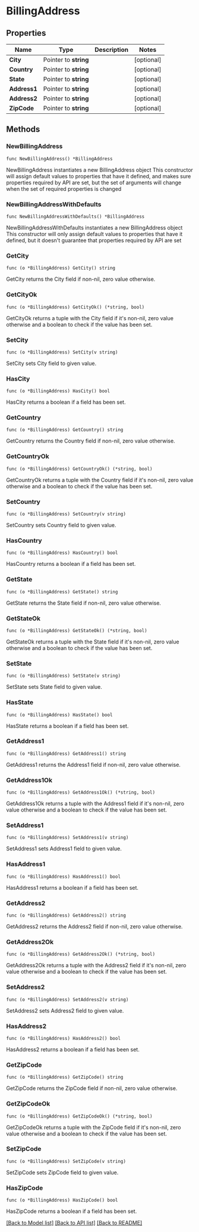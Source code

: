 # BillingAddress

## Properties

Name | Type | Description | Notes
------------ | ------------- | ------------- | -------------
**City** | Pointer to **string** |  | [optional] 
**Country** | Pointer to **string** |  | [optional] 
**State** | Pointer to **string** |  | [optional] 
**Address1** | Pointer to **string** |  | [optional] 
**Address2** | Pointer to **string** |  | [optional] 
**ZipCode** | Pointer to **string** |  | [optional] 

## Methods

### NewBillingAddress

`func NewBillingAddress() *BillingAddress`

NewBillingAddress instantiates a new BillingAddress object
This constructor will assign default values to properties that have it defined,
and makes sure properties required by API are set, but the set of arguments
will change when the set of required properties is changed

### NewBillingAddressWithDefaults

`func NewBillingAddressWithDefaults() *BillingAddress`

NewBillingAddressWithDefaults instantiates a new BillingAddress object
This constructor will only assign default values to properties that have it defined,
but it doesn't guarantee that properties required by API are set

### GetCity

`func (o *BillingAddress) GetCity() string`

GetCity returns the City field if non-nil, zero value otherwise.

### GetCityOk

`func (o *BillingAddress) GetCityOk() (*string, bool)`

GetCityOk returns a tuple with the City field if it's non-nil, zero value otherwise
and a boolean to check if the value has been set.

### SetCity

`func (o *BillingAddress) SetCity(v string)`

SetCity sets City field to given value.

### HasCity

`func (o *BillingAddress) HasCity() bool`

HasCity returns a boolean if a field has been set.

### GetCountry

`func (o *BillingAddress) GetCountry() string`

GetCountry returns the Country field if non-nil, zero value otherwise.

### GetCountryOk

`func (o *BillingAddress) GetCountryOk() (*string, bool)`

GetCountryOk returns a tuple with the Country field if it's non-nil, zero value otherwise
and a boolean to check if the value has been set.

### SetCountry

`func (o *BillingAddress) SetCountry(v string)`

SetCountry sets Country field to given value.

### HasCountry

`func (o *BillingAddress) HasCountry() bool`

HasCountry returns a boolean if a field has been set.

### GetState

`func (o *BillingAddress) GetState() string`

GetState returns the State field if non-nil, zero value otherwise.

### GetStateOk

`func (o *BillingAddress) GetStateOk() (*string, bool)`

GetStateOk returns a tuple with the State field if it's non-nil, zero value otherwise
and a boolean to check if the value has been set.

### SetState

`func (o *BillingAddress) SetState(v string)`

SetState sets State field to given value.

### HasState

`func (o *BillingAddress) HasState() bool`

HasState returns a boolean if a field has been set.

### GetAddress1

`func (o *BillingAddress) GetAddress1() string`

GetAddress1 returns the Address1 field if non-nil, zero value otherwise.

### GetAddress1Ok

`func (o *BillingAddress) GetAddress1Ok() (*string, bool)`

GetAddress1Ok returns a tuple with the Address1 field if it's non-nil, zero value otherwise
and a boolean to check if the value has been set.

### SetAddress1

`func (o *BillingAddress) SetAddress1(v string)`

SetAddress1 sets Address1 field to given value.

### HasAddress1

`func (o *BillingAddress) HasAddress1() bool`

HasAddress1 returns a boolean if a field has been set.

### GetAddress2

`func (o *BillingAddress) GetAddress2() string`

GetAddress2 returns the Address2 field if non-nil, zero value otherwise.

### GetAddress2Ok

`func (o *BillingAddress) GetAddress2Ok() (*string, bool)`

GetAddress2Ok returns a tuple with the Address2 field if it's non-nil, zero value otherwise
and a boolean to check if the value has been set.

### SetAddress2

`func (o *BillingAddress) SetAddress2(v string)`

SetAddress2 sets Address2 field to given value.

### HasAddress2

`func (o *BillingAddress) HasAddress2() bool`

HasAddress2 returns a boolean if a field has been set.

### GetZipCode

`func (o *BillingAddress) GetZipCode() string`

GetZipCode returns the ZipCode field if non-nil, zero value otherwise.

### GetZipCodeOk

`func (o *BillingAddress) GetZipCodeOk() (*string, bool)`

GetZipCodeOk returns a tuple with the ZipCode field if it's non-nil, zero value otherwise
and a boolean to check if the value has been set.

### SetZipCode

`func (o *BillingAddress) SetZipCode(v string)`

SetZipCode sets ZipCode field to given value.

### HasZipCode

`func (o *BillingAddress) HasZipCode() bool`

HasZipCode returns a boolean if a field has been set.


[[Back to Model list]](../README.md#documentation-for-models) [[Back to API list]](../README.md#documentation-for-api-endpoints) [[Back to README]](../README.md)


